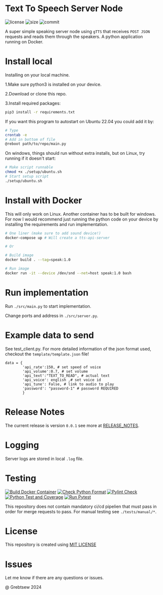 # Text To Speech Server Node
![license](https://img.shields.io/github/license/grebtsew/Text_To_Speech_Server_Node)
![size](https://img.shields.io/github/repo-size/grebtsew/Text_To_Speech_Server_Node)
![commit](https://img.shields.io/github/last-commit/grebtsew/Text_To_Speech_Server_Node)

 A super simple speaking server node using `gTTS` that receives `POST JSON` requests and reads them through the speakers. A python application running on Docker.

# Install local
Installing on your local machine.

1.Make sure python3 is installed on your device. 

2.Download or clone this repo.

3.Install required packages:
```bash
pip3 install -r requirements.txt
```
If you want this program to autostart on Ubuntu 22.04 you could add it by:
```bash
# Type
crontab -e
# Add in bottom of file
@reboot path/to/repo/main.py
```
On windows, things should run without extra installs, but on Linux, try running if it doesn't start:
```bash
# Make script runnable
chmod +x ./setup/ubuntu.sh
# Start setup script
./setup/ubuntu.sh
```


# Install with Docker
This will only work on Linux. Another container has to be built for windows.
For now I would recommend just running the python code on your device by installing
the requirements and run implementation.
```bash
# One liner (make sure to add sound device!)
docker-compose up # Will create a tts-api-server

# Or

# Build image
docker build . --tag=speak:1.0

# Run image
docker run -it --device /dev/snd --net=host speak:1.0 bash
```

# Run implementation

Run `./src/main.py` to start implementation.

Change ports and address in `./src/server.py`.


# Example data to send
See test_client.py. For more detailed information of the json format used, checkout the `template/template.json` file!
```
data = {
        'api_rate':150, # set speed of voice
        'api_volume':0.7, # set volume
        'api_text':"TEXT_TO_READ", # actual text
        'api_voice': english ,# set voice id
        'api_tune': False, # link to audio to play
        'password': "password-1" # password REQUIRED
        } 
```

# Release Notes

The current release is version `0.0.1` see more at [RELEASE_NOTES](./RELEASE_NOTES.txt).

# Logging

Server logs are stored in local `.log` file.

# Testing

[![Build Docker Container](https://github.com/grebtsew/Text_To_Speech_Server_Node/actions/workflows/build_docker.yml/badge.svg)](https://github.com/grebtsew/Text_To_Speech_Server_Node/actions/workflows/build_docker.yml)
[![Check Python Format](https://github.com/grebtsew/Text_To_Speech_Server_Node/actions/workflows/py_format.yml/badge.svg)](https://github.com/grebtsew/Text_To_Speech_Server_Node/actions/workflows/py_format.yml)
[![Pylint Check](https://github.com/grebtsew/Text_To_Speech_Server_Node/actions/workflows/py_lint.yml/badge.svg)](https://github.com/grebtsew/Text_To_Speech_Server_Node/actions/workflows/py_lint.yml)
[![Python Test and Coverage](https://github.com/grebtsew/Text_To_Speech_Server_Node/actions/workflows/py_coverage.yml/badge.svg)](https://github.com/grebtsew/Text_To_Speech_Server_Node/actions/workflows/py_coverage.yml)
[![Run Pytest](https://github.com/grebtsew/Text_To_Speech_Server_Node/actions/workflows/py_unit_test.yml/badge.svg)](https://github.com/grebtsew/Text_To_Speech_Server_Node/actions/workflows/py_unit_test.yml)

This repository does not contain mandatory ci/cd pipelien that must pass in order for merge requests to pass. For manual testing see `./tests/manual/*`.

# License

This repository is created using [MIT LICENSE](./LICENSE)


# Issues

Let me know if there are any questions or issues.

@ Grebtsew 2024
